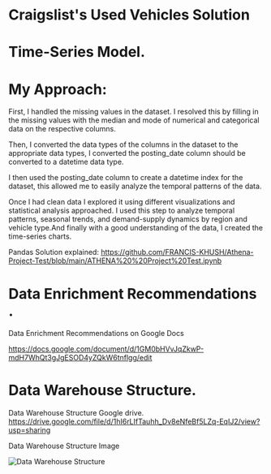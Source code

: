 # Craigslist's Used Vehicles Solution

# Time-Series Model.
# My Approach:

First, I handled the missing values in the dataset. I resolved this by filling in the missing values with the median and mode of numerical and categorical data on the respective columns.

Then, I converted the data types of the columns in the dataset to the appropriate data types, I converted the posting_date column should be converted to a datetime data type.

I then used the posting_date column to create a datetime index for the dataset, this allowed me to easily analyze the temporal patterns of the data.

Once I had clean data I explored it using different visualizations and statistical analysis approached. I used this step to analyze temporal patterns, seasonal trends, and demand-supply dynamics by region and vehicle type.And finally with a good understanding of the data, I created the time-series charts.

Pandas Solution explained: https://github.com/FRANCIS-KHUSH/Athena-Project-Test/blob/main/ATHENA%20%20Project%20Test.ipynb



# Data Enrichment Recommendations .

Data Enrichment Recommendations on Google Docs

https://docs.google.com/document/d/1GM0bHVvJqZkwP-mdH7WhQt3gJgESOD4yZQkW6tnflgg/edit

# Data Warehouse Structure.
Data Warehouse Structure Google drive.
https://drive.google.com/file/d/1hI6rLIfTauhh_Dv8eNfeBf5LZq-EqIJ2/view?usp=sharing

Data Warehouse Structure Image

![Data Warehouse Structure](https://github.com/FRANCIS-KHUSH/Athena-Project-Test/assets/65183442/666cb3d5-d716-4c82-87f4-730462e6c307)
